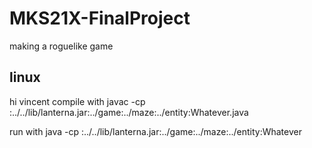 # MKS21X-FinalProject
making a roguelike game

## linux
hi vincent
compile with javac -cp :../../lib/lanterna.jar:../game:../maze:../entity:Whatever.java

run with java -cp :../../lib/lanterna.jar:../game:../maze:../entity:Whatever
